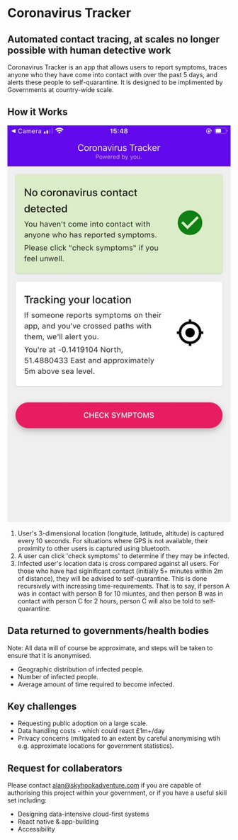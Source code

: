 # Coronavirus Tracker

## Automated contact tracing, at scales no longer possible with human detective work

Coronavirus Tracker is an app that allows users to report symptoms, traces anyone who they have come into contact with over the past 5 days, and alerts these people to self-quarantine. It is designed to be implimented by Governments at country-wide scale.

## How it Works

![App home screen informs user of potential contact, tracks their location and allows the user to check symptoms](./pitch/images/home-screenshot-iphone.jpg)

1. User's 3-dimensional location (longitude, latitude, altitude) is captured every 10 seconds. For situations where GPS is not available, their proximity to other users is captured using bluetooth.
2. A user can click 'check symptoms' to determine if they may be infected.
3. Infected user's location data is cross compared against all users. For those who have had siginificant contact (initially 5+ minutes within 2m of distance), they will be advised to self-quarantine. This is done recursively with increasing time-requirements. That is to say, if person A was in contact with person B for 10 miuntes, and then person B was in contact with person C for 2 hours, person C will also be told to self-quarantine.

## Data returned to governments/health bodies

Note: All data will of course be approximate, and steps will be taken to ensure that it is anonymised.

- Geographic distribution of infected people.
- Number of infected people.
- Average amount of time required to become infected.

## Key challenges

- Requesting public adoption on a large scale.
- Data handling costs - which could react £1m+/day
- Privacy concerns (mitigated to an extent by careful anonymising wtih e.g. approximate locations for government statistics).

## Request for collaberators

Please contact alan@skyhookadventure.com if you are capable of authorising this project within your government, or if you have a useful skill set including:

- Designing data-intensive cloud-first systems
- React native & app-building
- Accessibility
